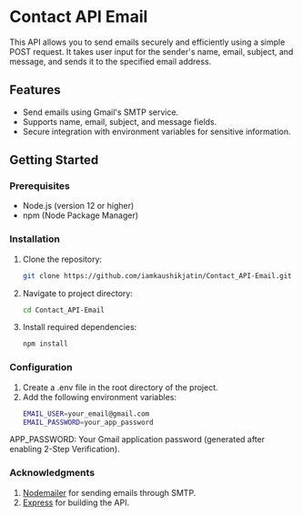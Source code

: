 # Contact API Email

This API allows you to send emails securely and efficiently using a simple POST request. It takes user input for the sender's name, email, subject, and message, and sends it to the specified email address.

## Features

- Send emails using Gmail's SMTP service.
- Supports name, email, subject, and message fields.
- Secure integration with environment variables for sensitive information.

## Getting Started

### Prerequisites

- Node.js (version 12 or higher)
- npm (Node Package Manager)

### Installation

1. Clone the repository:

   ```bash
   git clone https://github.com/iamkaushikjatin/Contact_API-Email.git
2. Navigate to project directory:
   ```bash
   cd Contact_API-Email
3. Install required dependencies:
   ```bash
   npm install
### Configuration
1. Create a .env file in the root directory of the project.
2. Add the following environment variables:
   ```bash
   EMAIL_USER=your_email@gmail.com
   EMAIL_PASSWORD=your_app_password

APP_PASSWORD: Your Gmail application password (generated after enabling 2-Step Verification).

### Acknowledgments

1. [Nodemailer](https://nodemailer.com/) for sending emails through SMTP.
2. [Express](https://expressjs.com/) for building the API.
